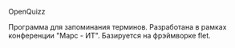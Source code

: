 OpenQuizz

Программа для запоминания терминов.
Разработана в рамках конференции "Марс - ИТ".
Базируется на фрэймворке flet.

